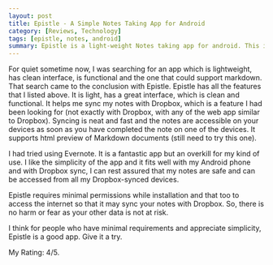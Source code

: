 ```yaml
---
layout: post
title: Epistle - A Simple Notes Taking App for Android
category: [Reviews, Technology]
tags: [epistle, notes, android]
summary: Epistle is a light-weight Notes taking app for android. This is my review of the application. 
---
```


For quiet sometime now, I was searching for an app which is lightweight, has clean interface, is functional and the one that could support markdown. That search came to the conclusion with Epistle. Epistle has all the features that I listed above. It is light, has a great interface, which is clean and functional. It helps me sync my notes with Dropbox, which is a feature I had been looking for (not exactly with Dropbox, with any of the web app similar to Dropbox). Syncing is neat and fast and the notes are accessible on your devices as soon as you have completed the note on one of the devices. It supports html preview of Markdown documents (still need to try this one).

I had tried using Evernote. It is a fantastic app but an overkill for my kind of use. I like the simplicity of the app and it fits well with my Android phone and with Dropbox sync, I can rest assured that my notes are safe and can be accessed from all my Dropbox-synced devices.

Epistle requires minimal permissions while installation and that too to access the internet so that it may sync your notes with Dropbox. So, there is no harm or fear as your other data is not at risk. 

I think for people who have minimal requirements and appreciate simplicity, Epistle is a good app. Give it a try.

My Rating: 4/5.
